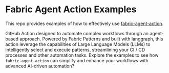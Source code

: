 # Fabric Agent Action Examples

This repo provides examples of how to effectively use [fabric-agent-action](https://github.com/xvnpw/fabric-agent-action).

GitHub Action designed to automate complex workflows through an agent-based approach. Powered by Fabric Patterns and built with langgraph, this action leverage the capabilities of Large Language Models (LLMs) to intelligently select and execute patterns, streamlining your CI / CD processes and other automation tasks. Explore the examples to see how `fabric-agent-action` can simplify and enhance your workflows with advanced AI-driven automation?